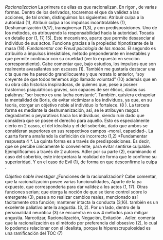 *Racionalizacion*
La primera de ellas es que racionalizan. En rigor , de varias formas. Dentro de los derivados, tocaremos el que da validez a las acciones, de tal orden, distinguimos los siguientes:  Atribuir culpa a la autoridad (1), Atribuir culpa a los impulsos incontrolables (1), Deshumanización (5,17), transgiversar (1,3), y con predisposiciones. 
Uno de los métodos, es atribuyendo la responsabilidad hacia la autoridad. Tocada en detalle por (1, 17, 15). Este mecanismo, aparte que permite desasociar al individuo de sus actos. Funciona gracias a la propiedad hipnotizante de la masa  (18). *Fundamentar con Freud psicología de las masas*. El segundo es atribuirlo a impulsos irresistibles, método preponderante en inestables y que permite continuar con su crueldad (ver lo expuesto en sección correspondiente). Cabe comentar que, bajo estudios, los impulsos que son realmente avasallantes son escasos (1). También me gustaría destacar una cita que me ha parecido grandilocuente y que retrata lo anterior, “soy creyente de que todos tenemos algo llamado voluntad” (10) además que en su obra cita historias inspiradoras, de quienes que, pese a poseer trastornos psiquiátricos graves, son capaces de ser éticos, dadas sus palabras; “ser bueno es una lucha constante”. También, quisiera extrapolar la mentalidad de Boris, de evitar victimizar a los individuos, ya que, en su teoría, otorgar un objetivo noble al individuo lo fortalece. (8 ). La tercera forma es mediante la deshumanización, así, se le atribuyen rasgos degradantes o peyorativos hacia los individuos, siendo ruin dado que considera que se posee el derecho para aquello. Esto es especialmente cierto en 2 casos, el del idealista y el del soberbio, dado que ambos se consideran superiores  en sus respectivos campos -moral, capacidad-.  La cuarta forma amañando la definición de incorrecto (1,2) *Fundamentar respuesta 4 *. La quinta forma es a través de predisposiciones. Es decir, que se percibe únicamente lo conveniente, para evitar sentirse culpable. Ejemplificamos a través de 2 autores. Adler por su parte (2), examinando el caso del soberbio, este interpretara la realidad de forma que le confirme su superioridad. Y en el caso de Evil (1), de forma en que desconfirme la culpa .

*Objetivo noble investigar*
¿Funciones de la racionalización?
Cabe comentar, que la racionalización posee varias funcionalidades, Aparte de la ya expuesto, que correspondería para dar validez a los actos (1, 17). Otras funciones serian; que otorga la noción de que se tiene control sobre lo emergente (3), pese a no realizar cambios reales, mencionado así tácitamente otra función; mantener intacta la conducta (3,16). también es un excelente paliativo ante la angustia. (3, 2). Por un lado, dentro de la personalidad neurótica (3) se encuentra en sus 4 métodos para mitigar angustia. Narcotizar, Racionalización, Negación, Evitación . Adler, comenta que la racionalización es el método por preferencia del obsesivo (2), lo cual lo podemos relacionar con el idealista, porque la hiperescrupulosidad es una ramificación del TOC (7)